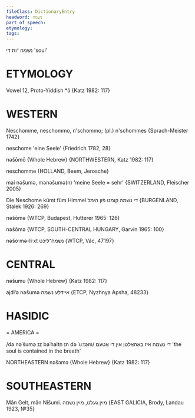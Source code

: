 ```yaml
---
fileClass: DictionaryEntry
headword: נשמה
part_of_speech: 
etymology: 
tags: 
---
```

נשמה
־ות
די
'soul'

ETYMOLOGY
===========
Vowel 12, Proto-Yiddish *ɔ̄
{Katz 1982: 117}

WESTERN
========

Neschomme, neschommo, n'schommo; (pl.) n'schommes {Sprach-Meister 1742}

neschome 'eine Seele' {Friedrich 1782, 28}

nəšōmō {Whole Hebrew} {NORTHWESTERN, Katz 1982: 117}

neschomme {HOLLAND, Beem, Jerosche}

mai nəšumə, mənəšumə(n) 'meine Seele = sehr' {SWITZERLAND, Fleischer 2005}

Die Neschome kümt füm Himmel די נשמה קומט פֿון הימל {BURGENLAND, Stalek 1926: 269}

nəšōmə {WTCP, Budapest, Hutterer 1965: 126}

nəšōmə {WTCP, SOUTH-CENTRAL HUNGARY, Garvin 1965: 100}

nəšoˑmə-liˑxt נשמה־ליכט {WTCP, Vác, 47197}

CENTRAL
========

nəšumu {Whole Hebrew} {Katz 1982: 117}

ajdlʲə nəšumə איידלע נשמה {ETCP, Nyzhnya Apsha, 48233}

HASIDIC
=======
= AMERICA = 

/də nəˈšumə ɪz baˈhaltn̩ ɪn də ˈuːtəm/ די נשמה איז באַהאַלטן אין די אָטעם 'the soul is contained in the breath'

NORTHEASTERN
nəšɔmɔ {Whole Hebrew} {Katz 1982: 117}

SOUTHEASTERN
==============

Mân Gelt, mân Nišumi. מײַן געלט, מײַן נשמה {EAST GALICIA, Brody, Landau 1923, №35}